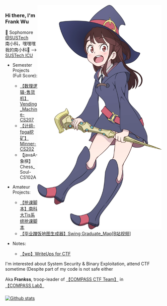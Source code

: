 <img align='right' src='https://github.com/GhostFrankWu/GhostFrankWu/blob/master/img/Akko_kagari_by_chuunie-dbtty24.webp' width='400px'>  

### Hi there, I'm **Frank Wu**  

🌱 Sophomore [@SUSTech](https://www.sustech.edu.cn/)  
南小科，嘿嘿嘿 我的南小科🤤 --> [SUSTech ICU](https://sust.icu/)   

+ Semester Projects (Full Score):
    - [【数理逻辑-售货机】Vending_Machine-CS207](https://github.com/GhostFrankWu/SUSTech_CS207_Final-Project_2020f)
    - [【计组-fpga挖矿】Minner-CS202](https://github.com/GhostFrankWu/CS202_CPU_Project)    
    - 【javaA-象棋】Chess_Soul-CS102A
+ Amateur Projects:
    - [【抢课脚本】南科大Tis系统抢课脚本](https://github.com/GhostFrankWu/SUSTech_Tools)  
    - [【毕业蹭饭地图生成器】Swing Graduate_Map](https://github.com/GhostFrankWu/JavaSwing-auto_generate_map-Frmeal)\[[B站视频](https://www.bilibili.com/video/BV15h411d7Cf/)]    

+ Notes:  
    - [【wp】WriteUps for CTF](https://github.com/GhostFrankWu/WriteUps) 


  
I'm interested about System Security & Binary Exploitation, attend CTF sometime (Despite part of my code is not safe either  
  
Aka **Frankss**, troop-leader of [【COMPASS CTF Team】](https://ctftime.org/team/157891) in [【COMPASS Lab】](http://compass.sustech.edu.cn/)  
  
### 
[![Github stats](https://github-readme-stats.vercel.app/api?username=ghostfrankwu&show_icons=true&line_height=33&count_private=true&theme=solarized-light&hide_rank=true)](https://github.com/anuraghazra/github-readme-stats) 


<!--
# 请我喝咖啡☕️  
| 支付宝 | 微信 | 收钱吧 | 
| :----: | :--: | :----: |
| ![](https://github.com/GhostFrankWu/GhostFrankWu/blob/master/img/alipay.png) | ![](https://github.com/GhostFrankWu/GhostFrankWu/blob/master/img/wechat.png) | ![](https://github.com/GhostFrankWu/GhostFrankWu/blob/master/img/bar.png) |
 - 📫 More about me: [Home_Page](http://106.52.237.196/)  -->
